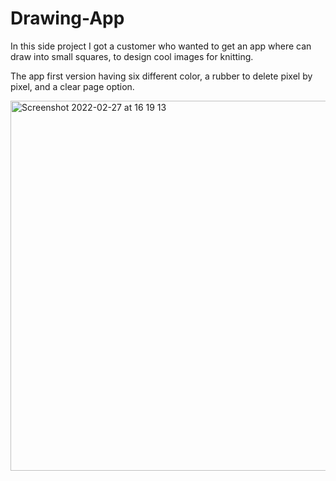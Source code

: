 # Drawing-App

In this side project I got a customer who wanted to get an app where can draw into small squares, to design cool images for knitting.

The app first version having six different color, a rubber to delete pixel by pixel, and a clear page option.

<img width="592" alt="Screenshot 2022-02-27 at 16 19 13" src="https://user-images.githubusercontent.com/83179142/155886294-684ec5df-de82-4e73-885a-f0ae2bc9593d.png">
